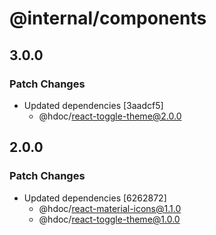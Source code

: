# @internal/components

## 3.0.0

### Patch Changes

- Updated dependencies [3aadcf5]
  - @hdoc/react-toggle-theme@2.0.0

## 2.0.0

### Patch Changes

- Updated dependencies [6262872]
  - @hdoc/react-material-icons@1.1.0
  - @hdoc/react-toggle-theme@1.0.0

